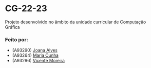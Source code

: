 # CG-22-23
Projeto desenvolvido no âmbito da unidade curricular de Computação Gráfica

### **Feito por:**
- (A93290) [Joana Alves](https://github.com/marshaia)
- (A93264) [Maria Cunha](https://github.com/stellaechild)
- (A93296) [Vicente Moreira](https://github.com/VicShadow)
